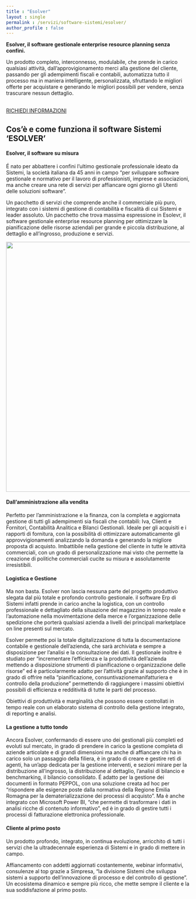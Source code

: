 ```yaml
---
title : "Esolver"
layout : single
permalink : /servizi/software-sistemi/esolver/
author_profile : false
---
```



**Esolver, il software gestionale enterprise resource planning senza confini.** 

Un prodotto completo, interconnesso, modulabile, che prende in carico qualsiasi attività, dall&#8217;approvigionamento merci alla gestione del cliente, passando per gli adempimenti fiscali e contabili, automatizza tutto il processo ma in maniera intelligente, personalizzata, sfruttando le migliori offerte per acquistare e generando le migliori possibili per vendere, senza trascurare nessun dettaglio.

<a href="mailto:marketing@s1r.it" role="button"><br /> RICHIEDI INFORMAZIONI<br /> </a>

## Cos’è e come funziona il software Sistemi ‘ESOLVER’

#### Esolver, il software su misura

É nato per abbattere i confini l&#8217;ultimo gestionale professionale ideato da Sistemi, la società italiana da 45 anni in campo &#8220;per sviluppare software gestionale e normativo per il lavoro di professionisti, imprese e associazioni, ma anche creare una rete di servizi per affiancare ogni giorno gli Utenti delle soluzioni software&#8221;.

Un pacchetto di servizi che comprende anche il commerciale più puro, integrato con i sistemi di gestione di contabilità e fiscalità di cui Sistemi e leader assoluto. Un pacchetto che trova massima espressione in Esolevr, il software gestionale enterprise resource planning per ottimizzare la pianificazione delle risorse aziendali per grande e piccola distribuzione, al dettaglio e all&#8217;ingrosso, produzione e servizi.

<img width="1024" height="683" src="https://s1r.it/wp-content/uploads/2021/07/manager-calculates-about-the-company-finances-by-p-DFPV99F-1-1024x683.jpg" alt="" loading="lazy" srcset="https://s1r.it/wp-content/uploads/2021/07/manager-calculates-about-the-company-finances-by-p-DFPV99F-1-1024x683.jpg 1024w, https://s1r.it/wp-content/uploads/2021/07/manager-calculates-about-the-company-finances-by-p-DFPV99F-1-300x200.jpg 300w, https://s1r.it/wp-content/uploads/2021/07/manager-calculates-about-the-company-finances-by-p-DFPV99F-1-768x512.jpg 768w, https://s1r.it/wp-content/uploads/2021/07/manager-calculates-about-the-company-finances-by-p-DFPV99F-1-1536x1024.jpg 1536w, https://s1r.it/wp-content/uploads/2021/07/manager-calculates-about-the-company-finances-by-p-DFPV99F-1.jpg 1680w" sizes="(max-width: 1024px) 100vw, 1024px" /> 

#### Dall&#8217;amministrazione alla vendita

Perfetto per l&#8217;amministrazione e la finanza, con la completa e aggiornata gestione di tutti gli adempimenti sia fiscali che contabili: Iva, Clienti e Fornitori, Contabilità Analitica e Bilanci Gestionali. Ideale per gli acquisiti e i rapporti di fornitura, con la possibilità di ottimizzare automaticamente gli approvvigionamenti analizzando la domanda e generando la migliore proposta di acquisto. Imbattibile nella gestione del cliente in tutte le attività commerciali, con un grado di personalizzazione mai visto che permette la creazione di politiche commerciali cucite su misura e assolutamente irresistibili.

#### Logistica e Gestione

Ma non basta. Esolver non lascia nessuna parte del progetto produttivo slegata dal più totale e profondo controllo gestionale. il software Erp di Sistemi infatti prende in carico anche la logistica, con un controllo professionale e dettagliato della situazione del magazzino in tempo reale e l’automazione nella movimentazione della merce e l’organizzazione delle spedizione che porterà qualsiasi azienda a livelli dei principali marketplace on line presenti sul mercato.

Esolver permette poi la totale digitalizzazione di tutta la documentazione contabile e gestionale dell’azienda, che sarà archiviata e sempre a disposizione per l&#8217;analisi e la consultazione dei dati. Il gestionale inoltre è studiato per &#8220;incrementare l’efficienza e la produttività dell’azienda mettendo a disposizione strumenti di pianificazione o organizzazione delle risorse&#8221; ed è particolarmente adatto per l&#8217;attività grazie al supporto che è in grado di offrire nella &#8220;pianificazione, consuntivazionemanifatturiera e controllo della produzione&#8221; permettendo di raggiungere i massimi obiettivi possibili di efficienza e redditività di tutte le parti del processo.

Obiettivi di produttività e marginalità che possono essere controllati in tempo reale con un elaborato sistema di controllo della gestione integrato, di reporting e analisi.

#### La gestione a tutto tondo

Ancora Esolver, confermando di essere uno dei gestionali più completi ed evoluti sul mercato, in grado di prendere in carico la gestione completa di aziende articolate e di grandi dimensioni ma anche di affiancare chi ha in carico solo un passaggio della filiera, è in grado di creare e gestire reti di agenti, ha un&#8217;app dedicata per la gestione interventi, e sezioni mirare per la distribuzione all&#8217;ingrosso, la distribuzione al dettaglio, l&#8217;analisi di bilancio e benchmarking, il bilancio consolidato. É adatto per la gestione dei documenti in formato PEPPOL, con una soluzione creata ad hoc per &#8220;rispondere alle esigenze poste dalla normativa della Regione Emilia Romagna per la dematerializzazione dei processi di acquisto&#8221;. Ma è anche integrato con Microsoft Power BI, &#8220;che permette di trasformare i dati in analisi ricche di contenuto informativo&#8221;, ed è in grado di gestire tutti i processi di fatturazione elettronica professionale.

#### Cliente al primo posto

<p style="text-align: left;">
  Un prodotto profondo, integrato, in continua evoluzione, arricchito di tutti i servizi che la ultradecennale esperienza di Sistemi e in grado di mettere in campo. 
</p>

<p style="text-align: left;">
  Affiancamento con addetti aggiornati costantemente, webinar informativi, consulenze al top grazie a Simpresa, &#8220;la divisione Sistemi che sviluppa sistemi a supporto dell’innovazione di processo e del controllo di gestione&#8221;. Un ecosistema dinamico e sempre più ricco, che mette sempre il cliente e la sua soddisfazione al primo posto.
</p>